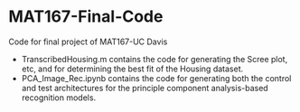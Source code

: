 # MAT167-Final-Code
Code for final project of MAT167-UC Davis

- TranscribedHousing.m contains the code for generating the Scree plot, etc, and for determining the best fit of the Housing dataset.
- PCA_Image_Rec.ipynb contains the code for generating both the control and test architectures for the principle component analysis-based recognition models.
